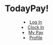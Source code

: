 <html lang="en">
<head>
<header>
  <h1>TodayPay!</h1>
  <nav>
    <menu>
      <li>
      <a href="index.html">Log In</a>
      </li>
      <li>
        <a href="clockin.html">Clock In</a>
      </li>
      <li>
        <a href="mypay.html">My Pay</a>
      </li>
      <li>
        <a href="profile.html">Profile</a>
      </li>
    </menu>
  </nav>

</header>

